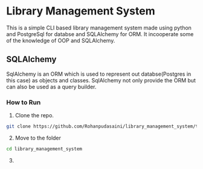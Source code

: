# Library Management System

This is a simple CLI based library management system made using python and PostgreSql for databse and SQLAlchemy for ORM.
It incooperate some of the knowledge of OOP and SQLAlchemy.

## SQLAlchemy

SqlAlchemy is an ORM which is used to represent out databse(Postgres in this case) as objects and classes. SqlAlchemy not only provide the ORM but can also be used as a query builder.

### How to Run

1. Clone the repo.

```bash
git clone https://github.com/Rohanpudasaini/library_management_system/tree/master
```

2. Move to the folder

```bash
cd library_management_system
```

3.
